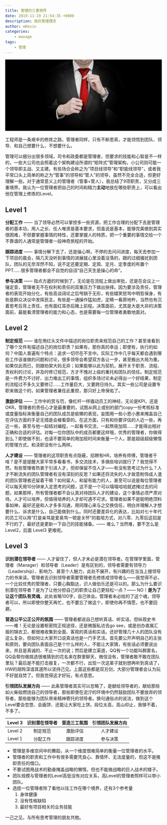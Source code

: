 ```yaml
---
title: 管理的三重境界
date: 2019-11-19 21:54:35 +0800
description: 我的管理理念
author: wKevin
categories: 
    - manage
tags:
    - 管理
---
```


![](/images/post/../posts/2019-11-19-manage.3x3/freepik.jpg)

工程师是一条艰辛的修炼之路，管理者同样，只有不断思索，才能领悟到团队、领导、和自己想要什么，不想要什么。

管理可以细分出很多领域，司令和政委都是管理者，但要求的技能和心智是不一样的，一些大公司也会照着这个架构建设所谓的“矩阵式”管理架构，小公司则可能一个领导即主战、又主建。有些场合会称之为“项目线领导”和“职能线领导”，或者我平常口头上简单的称之为“管事”的领导和“管人”的领导，虽然不完全合适，但更好理解一些。对于通常意义上的管理者（管事+管人），我总结了9项职责，又分成三重境界。我认为一位管理者把自己的时间和精力**主动**地放在哪些职责上，可以看出他在管理上修炼的Level。

## Level 1

**分配工作** —— 当了领导必然可以掌控多一些资源，把工作合理的分配下去是管理者的基本功，用人之长、任人唯贤是基本要求，但虽说是基本，能够完美做到其实很困难，不但要掌握事情的特性，还要掌握人的特质，把一个重要的事情交给一个不靠谱的人通常是管理者一段神奇旅程的开始。

**跟踪进度** —— 事情分解下去了，还是操心啊，不停的去问问进度，每天去参加一下项目的晨会，隔几天没听到事情的进展就心里没着没落的，跟的过细骚扰到团队，团队的无奈浑然不知，说不定还要定期、定周、定月、定季度的布置个PPT……很多管理者都会不自觉的自诩“自己天生是操心的命”。

**参与决策** —— 指点方遒的时候到了，无论是在流程上做出审批，还是在会议上一锤定音，管理者无不在权利和责任的双重压力下做出抉择。因为要涉及责任，管理者的表现开始分化，有些高谈阔论之后甩锅于无形，有些嬉笑怒骂中明哲保身，有些是群众决议中发挥民主，有些是一通操作猛如虎，定睛一看原地杵，当然也有沉着思考后背上责任，也有面红耳赤后赌上前程。决策面前，尤其是大是大非的决策面前，最能看清管理者的能力和心态，也是需要每一位管理者勇敢地面对。

## Level 2

**制定规范** —— 谁在用红头文件中描述的岗位职责来规范自己的工作？甚至谁看到了哪个文件有描述自己的岗位职责？如果有，那你真的幸运；即使有，执行的如何？中国人普遍有个特点：追求一切尽在不言中。实际工作中几乎每天都会遇到哪些工作该谁做的问题和讨论，很多领导会希望双方各让一步，甚至搬出大局为重。如果仅此而已，则跟劝架大妈无异；如果能够以此为契机，展开关于职责、流程、责权利的讨论，并及时修订规范，方才不愧对上级的重托和团队的信任。制定规范是一件费力不讨好、出力难出工的事情，组织多场讨论未必得出一个好结果，制定的流程过不多久又要修订……工作量巨大，又要跨日持久。其实一些公司是设置专职来做这个的，如果管理者兼任此重担，那只好上帝保佑了。

**激励评估** —— 工作中的赏与罚，像杠杆一样撬动员工的神经，无论是KPI，还是OKR，管理者的责任心才是最重要的，试图从网上或别的部门copy一份考核标准或度量指标来衡量自己的团队成员是偷懒的表现，妄图用一些小恩小惠来掩盖自己在评估方面的手足无措是会被看穿的。在这方面，只有和你要评估的人近一些，再近一些，甚至与他一起结对编程，一起看书交流，一起熬夜加班……才能得出相对正确和合适的评估。对每一位你团队中的成员都要这样哦，优秀的管理者，你做得到么？即使做不到，也请不要简单的用加班时间来衡量一个人，那是超级超级懒惰的管理方式，和渎职没有什么两样。

**人才建设** —— 管理者的这项职责有点隐蔽，招聘有HR，培养有师傅，管理者干啥？是不是提醒大家平常多看看书，多交流技术，多搞些培训就行了？我觉得不然。有些管理者热衷于引进人才，但却保留不住人才——有没有思考过为什么？人才不断流失的团队管理者有没有深刻的反思？如果还将流失的人才故意粉饰成人渣的团队管理者还留着干嘛？如何留人，和留有能力的人，甚至可以说是每位管理者可以每天用10分钟来入定思考的问题，这不是一个可以嘻嘻哈哈就遮掩过去的问题，如果那样，所有管理者都不会认真对待团队人才的建设，这个事情必须严肃对待。人才可以培养，但值得培养的人才却可遇不可求。管理者如果不是聪明绝顶料事如神，最好还是和人才多多沟通，用同理心来与之交换信任，明白并理解人才想要什么、诉求是什么，自己能做到什么。同时还要差异化的表达，比如对七十年代的员工可以用“打是亲骂是爱臭骂一顿是关怀”的栽培方式，对八零、九零后这招是不行的了，最好还是更新一下自己的技能储备。—— 难么？当然难，要不怎么是Level2，后面 Level3 更难呢。

## Level 3

**识别潜在领导者** —— 人才留住了，但人才未必是潜在领导者。在管理学里面，管理者（Manager）和领导者（Leader）是有区别的，领导者需要有领导力（Leadership）、影响力、甚至个人魅力，此处不展开，有兴趣的在当当上搜领导力的书来读。管理者去识别领导者需要管理者先修炼成领导者么——我觉得不必，一个比较优秀的管理者，只要心胸豁达，识人做伯乐还是可以的。那么为什么要识别潜在领导者？是为了让他分担自己的职责让自己更轻松一点？—— NO！**是为了让这个团队有灵魂**，此处省略100字，自己体会。管理者未必给的了这个魂，领导者可以，所以即使你整天再忙，也不要忘了做这个，即使你再不情愿，也不要回避。

**营造公平公正公开的氛围** —— 管理者都说自己想听真话、听实话，但纵观史书——难！无论是设置枢密院正规途径，还是微服私访去go see，或是创办直属汇报的锦衣卫，都很难收集到全面、客观的真话和实话。还好管理几十人的团队没有这么复杂，但如何让大家开口说真话也是一门手艺活。首先要公开声明自己的主张和原则，要向团队表面自己是个什么样的人，不能让大家猜，有些话必须要说出来，并且是真诚的、不止一次的说；然后是建立渠道，QQ有一个功能叫群匿名，QQ会帮你做挑选很难猜到的花名来在群里聊天，微信没有，管理者敢不敢在团队里玩？最后是不能打击报复，一次都不行，出现一次这辈子就别想再听到真话了，HW的胡玲深谙其道所以坚持己见。上面这些都是双刃剑，大部分管理者会认为玩不好就自焚了。但我觉得这才好玩，有点意思。

**引领团队发展方向** —— 此条管理者其实可以忽略了，是献给领导者的，献给那些如火柴般燃烧自己的领导者，那些即使在泥泞的环境中仍然鼓励团队不要放弃的领导者，那些能够为团队带来精神寄托的领导者。换句通俗点的说法，做到这个Level要会忽悠、会画饼、还能让大家吃上饼。段位太高，高山仰止，我够不着，不多了。

|Level 3 |      识别潜在领导者 |   营造三工氛围  |   引领团队发展方向 |
|:---:|:---:|:---:|:---:|
|Level 2 |        制定规范     |    激励评估     |       人才建设 |
|Level 1 |        分配工作     |    跟踪进度     |       参与决策 |


- 管理是多维空间中的舞蹈，从一个维度很难简单的衡量一位管理者的水平。
- 管理者的职责和工作中有很多需要凭良心、靠情怀、无法度量的，但这不是推卸责任的借口。
- 不要试图用战术的勤奋掩盖战略的懒惰，但也不能做战略的巨人战术的矮子。
- 团队规模与管理者的Level高低没有对应关系，高Level的管理者照样可以带小团队。
- 选拔一位管理者除了看他以往工作在哪个境界，还有3个参考量
    1. 身体健康
    2. 没有性格缺陷
    3. 最好有项目相关的业务技能

一己之见，与所有思考管理的朋友共勉。